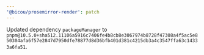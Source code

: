 ```yaml
---
'@bicou/prosemirror-render': patch
---
```


Updated dependency `packageManager` to `pnpm@10.5.0+sha512.11106a5916c7406fe4b8cb8e3067974b8728f47308a4f5ac5e850304afa6f57e2847d7950dfe78877d8d36bfb401d381c4215db3a4c3547ffa63c14333a6fa51`.
